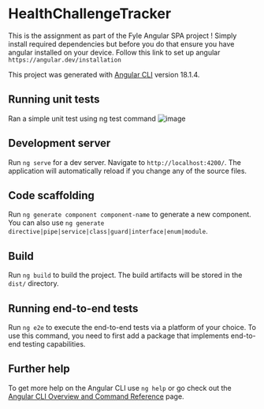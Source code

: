 # HealthChallengeTracker

This is the assignment as part of the Fyle Angular SPA project ! 
Simply install required dependencies but before you do that ensure you have angular installed on your device. Follow this link to set up angular `https://angular.dev/installation`

This project was generated with [Angular CLI](https://github.com/angular/angular-cli) version 18.1.4.
## Running unit tests
Ran a simple unit test using ng test command
![image](https://github.com/user-attachments/assets/e48caef3-efe0-46f1-a388-ed71a7e7f6b1)


## Development server

Run `ng serve` for a dev server. Navigate to `http://localhost:4200/`. The application will automatically reload if you change any of the source files.

## Code scaffolding

Run `ng generate component component-name` to generate a new component. You can also use `ng generate directive|pipe|service|class|guard|interface|enum|module`.

## Build

Run `ng build` to build the project. The build artifacts will be stored in the `dist/` directory.


## Running end-to-end tests

Run `ng e2e` to execute the end-to-end tests via a platform of your choice. To use this command, you need to first add a package that implements end-to-end testing capabilities.

## Further help

To get more help on the Angular CLI use `ng help` or go check out the [Angular CLI Overview and Command Reference](https://angular.dev/tools/cli) page.
